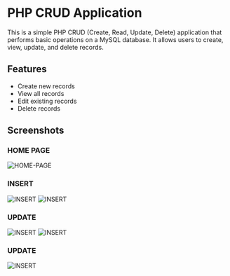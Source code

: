 # PHP CRUD Application

This is a simple PHP CRUD (Create, Read, Update, Delete) application that performs basic operations on a MySQL database. It allows users to create, view, update, and delete records.

## Features

- Create new records
- View all records
- Edit existing records
- Delete records

## Screenshots

### HOME PAGE
![HOME-PAGE]([https://github.com/RasanjaliHerath/PHP_CRUD-Application/Login.png])

### INSERT
![INSERT](images/2.png)
![INSERT](images/login.png)

### UPDATE
![INSERT](images/update1.png)
![INSERT](images/updated.png)

### UPDATE
![INSERT](images/delete.png)

